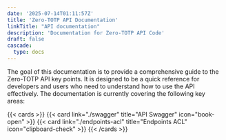 ```yaml
---
date: '2025-07-14T01:11:57Z'
title: 'Zero-TOTP API Documentation'
linkTitle: "API documentation"
description: 'Documentation for Zero-TOTP API Code'
draft: false
cascade:
  type: docs
---
```


The goal of this documentation is to provide a comprehensive guide to the Zero-TOTP API key points. It is designed to be a quick reference for developers and users who need to understand how to use the API effectively. The documentation is currently covering the following key areas:


{{< cards >}}
  {{< card link="./swagger" title="API Swagger" icon="book-open" >}}
  {{< card link="./endpoints-acl" title="Endpoints ACL" icon="clipboard-check" >}}
{{< /cards >}}
